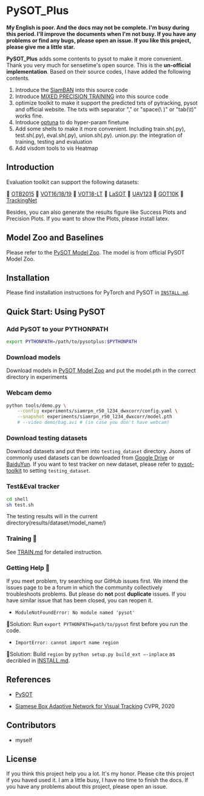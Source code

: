 # PySOT_Plus
**My English is poor. And the docs may not be complete. I'm busy during this period. 
I'll improve the documents when I'm not busy. If you have any problems or find any bugs, 
please open an issue. If you like this project, please give me a little star.**
 
**PySOT_Plus** adds some contents to pysot to make it more convenient. Thank you very much for sensetime's open source. 
This is the **un-official implementation**. Based on their source codes, I have added the following contents.
1. Introduce the [SiamBAN](https://arxiv.org/pdf/2003.06761.pdf) into this source code
2. Introduce [MIXED PRECISION TRAINING]() into this source code
3. optimize toolkit to make it support the predicted txts of pytracking, pysot and official website. 
The txts with separator "," or "space(\ )" or "tab(\t)" works fine.
4. Introduce [optuna]() to do hyper-param finetune 
5. Add some shells to make it more convenient. Including train.sh(.py), test.sh(.py), eval.sh(.py), union.sh(.py).
 union.py: the integration of training, testing and evaluation
6. Add visdom tools to vis Heatmap  

## Introduction
Evaluation toolkit can support the following datasets:

:paperclip: [OTB2015](http://faculty.ucmerced.edu/mhyang/papers/pami15_tracking_benchmark.pdf) 
:paperclip: [VOT16/18/19](http://votchallenge.net) 
:paperclip: [VOT18-LT](http://votchallenge.net/vot2018/index.html) 
:paperclip: [LaSOT](https://arxiv.org/pdf/1809.07845.pdf) 
:paperclip: [UAV123](https://arxiv.org/pdf/1804.00518.pdf)
:paperclip: [GOT10K]()
:paperclip: [TrackingNet]()

Besides, you can also generate the results figure like Success Plots and Precision Plots. If you want to show the Plots,
please install latex.

## Model Zoo and Baselines

Please refer to the [PySOT Model Zoo](MODEL_ZOO.md).
The model is from official PySOT Model Zoo.

## Installation

Please find installation instructions for PyTorch and PySOT in [`INSTALL.md`](INSTALL.md).

## Quick Start: Using PySOT

### Add PySOT to your PYTHONPATH
```bash
export PYTHONPATH=/path/to/pysotplus:$PYTHONPATH
```

### Download models
Download models in [PySOT Model Zoo](MODEL_ZOO.md) and put the model.pth in the correct directory in experiments

### Webcam demo
```bash
python tools/demo.py \
    --config experiments/siamrpn_r50_l234_dwxcorr/config.yaml \
    --snapshot experiments/siamrpn_r50_l234_dwxcorr/model.pth
    # --video demo/bag.avi # (in case you don't have webcam)
```

### Download testing datasets
Download datasets and put them into `testing_dataset` directory. Jsons of commonly used datasets can be downloaded from [Google Drive](https://drive.google.com/drive/folders/10cfXjwQQBQeu48XMf2xc_W1LucpistPI) or [BaiduYun](https://pan.baidu.com/s/1js0Qhykqqur7_lNRtle1tA#list/path=%2F). If you want to test tracker on new dataset, please refer to [pysot-toolkit](https://github.com/StrangerZhang/pysot-toolkit) to setting `testing_dataset`. 

### Test&Eval tracker
```bash
cd shell
sh test.sh
```
The testing results will in the current directory(results/dataset/model_name/)


###  Training :wrench:
See [TRAIN.md](TRAIN.md) for detailed instruction.


### Getting Help :hammer:
If you meet problem, try searching our GitHub issues first. We intend the issues page to be a forum in which the community collectively troubleshoots problems. But please do **not** post **duplicate** issues. If you have similar issue that has been closed, you can reopen it.

- `ModuleNotFoundError: No module named 'pysot'`

:dart:Solution: Run `export PYTHONPATH=path/to/pysot` first before you run the code.

- `ImportError: cannot import name region`

:dart:Solution: Build `region` by `python setup.py build_ext —-inplace` as decribled in [INSTALL.md](INSTALL.md).


## References

- [PySOT](https://github.com/STVIR/pysot)

- [Siamese Box Adaptive Network for Visual Tracking](https://arxiv.org/pdf/2003.06761.pdf)
  CVPR, 2020

  
## Contributors

- myself

## License
If you think this project help you a lot. It's my honor.
Please cite this project if you haved used it.
I am a little busy, I have no time to finish the docs. If you have any problems about this project, please open an issue.

